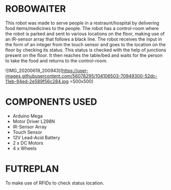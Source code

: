 # ROBOWAITER
This robot was made to serve people in a restraunt/hospital by delivering food items/medicines to the people.
The robot has a control-room where the robot is parked and sent to various locations on the floor, making use of an IR-sensor array that follows a black line.
The robot receives the input in the form of an integer from the touch sensor and goes to the location on the floor by checking its status. This status is checked with the help of junctions present on the floor. It then reaches the table/bed and waits for the person to take the food and returns to the control-room.

![IMG_20200619_200943](https://user-images.githubusercontent.com/56078295/104106503-70949300-52dc-11eb-94ed-2e589f56c284.jpg =500x500)


# COMPONENTS USED
  - Arduino Mega
  - Motor Driver L298N
  - IR-Sensor Array
  - Touch Sensor
  - 12V Lead-Acid Battery
  - 2 x DC Motors
  - 4 x Wheels

# FUTREPLAN
To make use of RFIDs to check status location.
